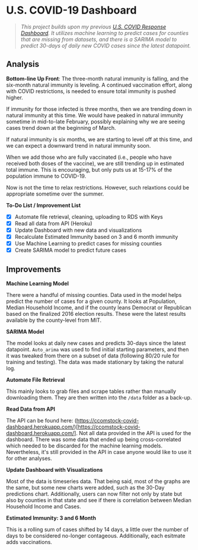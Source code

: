 # U.S. COVID-19 Dashboard

> *This project builds upon my previous [U.S. COVID Response Dashboard](https://github.com/CCom20/us-covid-response). It utilizes machine learning to predict cases for counties that are missing from datasets, and there is a SARIMA model to predict 30-days of daily new COVID cases since the latest datapoint.*

## Analysis

**Bottom-line Up Front**: The three-month natural immunity is falling, and the six-month natural immunity is leveling. A continued vaccination effort, along with COVID restrictions, is needed to ensure total immunity is pushed higher. 

If immunity for those infected is three months, then we are trending down in natural immunity at this time. We would have peaked in natural immunity sometime in mid-to-late February, possibly explaining why we are seeing cases trend down at the beginning of March.

If natural immunity is six months, we are starting to level off at this time, and we can expect a downward trend in natural immunity soon.

When we add those who are fully vaccinated (i.e., people who have received both doses of the vaccine), we are still trending up in estimated total immune. This is encouraging, but only puts us at 15-17% of the population immune to COVID-19. 

Now is not the time to relax restrictions. However, such relaxtions could be appropriate sometime over the summer. 

**To-Do List / Improvement List**
- [x] Automate file retrieval, cleaning, uploading to RDS with Keys
- [x] Read all data from API (Heroku)
- [x] Update Dashboard with new data and visualizations
- [x] Recalculate Estimated Immunity based on 3 and 6 month immunity
- [x] Use Machine Learning to predict cases for missing counties
- [x] Create SARIMA model to predict future cases

## Improvements

**Machine Learning Model**

There were a handful of missing counties. Data used in the model helps predict the number of cases for a given county. It looks at Population, Median Household Income, and if the county leans Democrat or Republican based on the finalized 2016 election results. These were the latest results available by the county-level from MIT.

**SARIMA Model**

The model looks at daily new cases and predicts 30-days since the latest datapoint. `Auto_arima` was used to find initial starting parameters, and then it was tweaked from there on a subset of data (following 80/20 rule for training and testing). The data was made stationary by taking the natural log. 

**Automate File Retrieval**

This mainly looks to grab files and scrape tables rather than manually downloading them. They are then written into the `/data` folder as a back-up. 

**Read Data from API**

The API can be found here: (https://ccomstock-covid-dashboard.herokuapp.com/)[https://ccomstock-covid-dashboard.herokuapp.com/]. Not all data provided in the API is used for the dashboard. There was some data that ended up being cross-correlated which needed to be discarded for the machine learning models. Nevertheless, it's still provided in the API in case anyone would like to use it for other analyses.

**Update Dashboard with Visualizations**

Most of the data is timeseries data. That being said, most of the graphs are the same, but some new charts were added, such as the 30-Day predictions chart. Additionally, users can now filter not only by state but also by counties in that state and see if there is correlation between Median Household Income and Cases.

**Estimated Immunity: 3 and 6 Month**

This is a rolling sum of cases shifted by 14 days, a little over the number of days to be considered no-longer contageous. Additionally, each esitmate adds vaccinations. 
